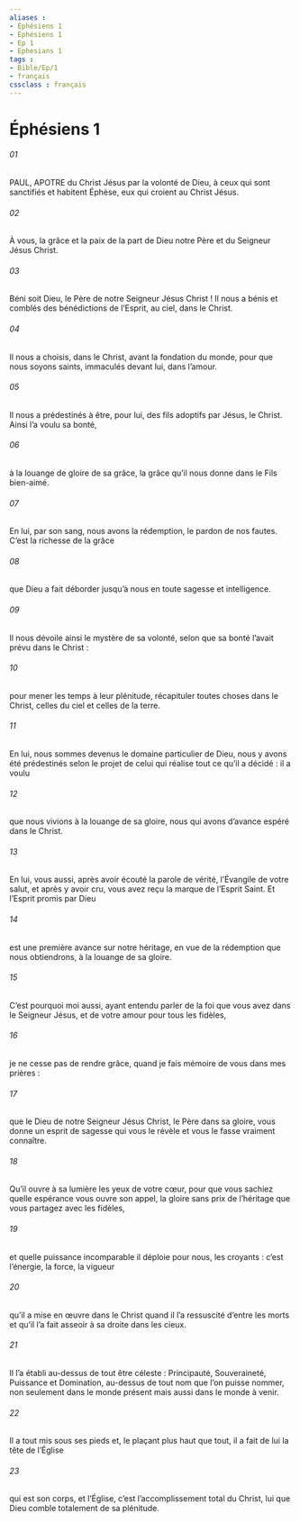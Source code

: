 ```yaml
---
aliases : 
- Éphésiens 1
- Éphésiens 1
- Ep 1
- Ephesians 1
tags : 
- Bible/Ep/1
- français
cssclass : français
---
```


# Éphésiens 1

###### 01
PAUL, APOTRE du Christ Jésus
par la volonté de Dieu,
à ceux qui sont sanctifiés et habitent Éphèse,
eux qui croient au Christ Jésus.
###### 02
À vous, la grâce et la paix
de la part de Dieu notre Père
et du Seigneur Jésus Christ.
###### 03
Béni soit Dieu, le Père
de notre Seigneur Jésus Christ !
Il nous a bénis et comblés
des bénédictions de l’Esprit,
au ciel, dans le Christ.
###### 04
Il nous a choisis, dans le Christ,
avant la fondation du monde,
pour que nous soyons saints, immaculés
devant lui, dans l’amour.
###### 05
Il nous a prédestinés
à être, pour lui, des fils adoptifs
par Jésus, le Christ.
Ainsi l’a voulu sa bonté,
###### 06
à la louange de gloire de sa grâce,
la grâce qu’il nous donne
dans le Fils bien-aimé.
###### 07
En lui, par son sang,
nous avons la rédemption,
le pardon de nos fautes.
C’est la richesse de la grâce
###### 08
que Dieu a fait déborder jusqu’à nous
en toute sagesse et intelligence.
###### 09
Il nous dévoile ainsi le mystère de sa volonté,
selon que sa bonté l’avait prévu dans le Christ :
###### 10
pour mener les temps à leur plénitude,
récapituler toutes choses dans le Christ,
celles du ciel et celles de la terre.
###### 11
En lui, nous sommes devenus
le domaine particulier de Dieu,
nous y avons été prédestinés
selon le projet de celui qui réalise tout ce qu’il a décidé :
il a voulu
###### 12
que nous vivions
à la louange de sa gloire,
nous qui avons d’avance espéré dans le Christ.
###### 13
En lui, vous aussi,
après avoir écouté la parole de vérité,
l’Évangile de votre salut,
et après y avoir cru,
vous avez reçu la marque de l’Esprit Saint.
Et l’Esprit promis par Dieu
###### 14
est une première avance sur notre héritage,
en vue de la rédemption que nous obtiendrons,
à la louange de sa gloire.
###### 15
C’est pourquoi moi aussi, ayant entendu parler de la foi que vous avez dans le Seigneur Jésus, et de votre amour pour tous les fidèles,
###### 16
je ne cesse pas de rendre grâce, quand je fais mémoire de vous dans mes prières :
###### 17
que le Dieu de notre Seigneur Jésus Christ, le Père dans sa gloire, vous donne un esprit de sagesse qui vous le révèle et vous le fasse vraiment connaître.
###### 18
Qu’il ouvre à sa lumière les yeux de votre cœur, pour que vous sachiez quelle espérance vous ouvre son appel, la gloire sans prix de l’héritage que vous partagez avec les fidèles,
###### 19
et quelle puissance incomparable il déploie pour nous, les croyants : c’est l’énergie, la force, la vigueur
###### 20
qu’il a mise en œuvre dans le Christ quand il l’a ressuscité d’entre les morts et qu’il l’a fait asseoir à sa droite dans les cieux.
###### 21
Il l’a établi au-dessus de tout être céleste : Principauté, Souveraineté, Puissance et Domination, au-dessus de tout nom que l’on puisse nommer, non seulement dans le monde présent mais aussi dans le monde à venir.
###### 22
Il a tout mis sous ses pieds et, le plaçant plus haut que tout, il a fait de lui la tête de l’Église
###### 23
qui est son corps, et l’Église, c’est l’accomplissement total du Christ, lui que Dieu comble totalement de sa plénitude.
